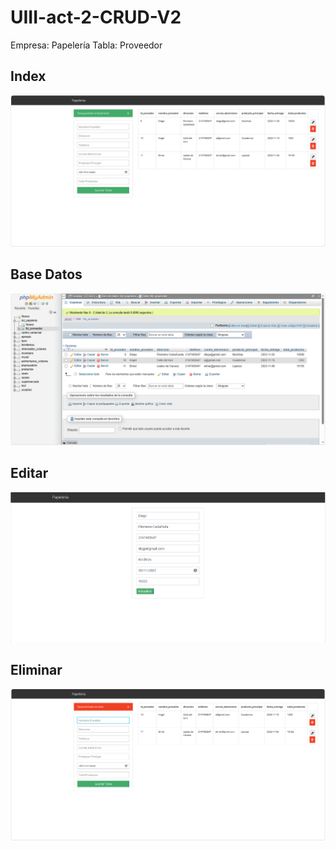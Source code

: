 # UIII-act-2-CRUD-V2
Empresa: Papelería Tabla: Proveedor

## Index
![Index](https://github.com/DDOrozco17/UIII-act-2-CRUD-V2/blob/main/index.png)

## Base Datos
![Base Datos](https://github.com/DDOrozco17/UIII-act-2-CRUD-V2/blob/main/tablaproveedor.png)

## Editar
![Editar](https://github.com/DDOrozco17/UIII-act-2-CRUD-V2/blob/main/editar.png)

## Eliminar
![Eliminar](https://github.com/DDOrozco17/UIII-act-2-CRUD-V2/blob/main/eliminar.png)
